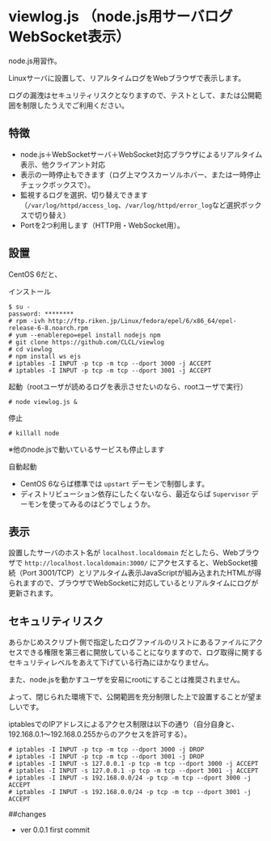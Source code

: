 # viewlog.js （node.js用サーバログWebSocket表示）

node.js用習作。

Linuxサーバに設置して、リアルタイムログをWebブラウザで表示します。

ログの漏洩はセキュリティリスクとなりますので、テストとして、または公開範囲を制限したうえでご利用ください。

## 特徴

* node.js＋WebSocketサーバ＋WebSocket対応ブラウザによるリアルタイム表示、他クライアント対応
* 表示の一時停止もできます（ログ上マウスカーソルホバー、または一時停止チェックボックスで）。
* 監視するログを選択、切り替えできます（`/var/log/httpd/access_log`、`/var/log/httpd/error_log`など選択ボックスで切り替え）
* Portを2つ利用します（HTTP用・WebSocket用）。

## 設置

CentOS 6だと、

インストール

    $ su -
    password: ********
    # rpm -ivh http://ftp.riken.jp/Linux/fedora/epel/6/x86_64/epel-release-6-8.noarch.rpm
    # yum --enablerepo=epel install nodejs npm
    # git clone https://github.com/CLCL/viewlog
    # cd viewlog
    # npm install ws ejs
    # iptables -I INPUT -p tcp -m tcp --dport 3000 -j ACCEPT
    # iptables -I INPUT -p tcp -m tcp --dport 3001 -j ACCEPT

起動（rootユーザが読めるログを表示させたいのなら、rootユーザで実行）

    # node viewlog.js &

停止

    # killall node

※他のnode.jsで動いているサービスも停止します

自動起動

* CentOS 6ならば標準では `upstart` デーモンで制御します。
* ディストリビューション依存にしたくないなら、最近ならば `Supervisor` デーモンを使ってみるのはどうでしょうか。

## 表示

設置したサーバのホスト名が `localhost.localdomain` だとしたら、Webブラウザで `http://localhost.localdomain:3000/`  にアクセスすると、WebSocket接続（Port 3001/TCP）とリアルタイム表示JavaScriptが組み込まれたHTMLが得られますので、ブラウザでWebSocketに対応しているとリアルタイムにログが更新されます。

## セキュリティリスク

あらかじめスクリプト側で指定したログファイルのリストにあるファイルにアクセスできる権限を第三者に開放していることになりますので、ログ取得に関するセキュリティレベルをあえて下げている行為にほかなりません。

また、node.jsを動かすユーザを安易にrootにすることは推奨されません。

よって、閉じられた環境下で、公開範囲を充分制限した上で設置することが望ましいです。

iptablesでのIPアドレスによるアクセス制限は以下の通り（自分自身と、192.168.0.1～192.168.0.255からのアクセスを許可する）。

    # iptables -I INPUT -p tcp -m tcp --dport 3000 -j DROP 
    # iptables -I INPUT -p tcp -m tcp --dport 3001 -j DROP 
    # iptables -I INPUT -s 127.0.0.1 -p tcp -m tcp --dport 3000 -j ACCEPT 
    # iptables -I INPUT -s 127.0.0.1 -p tcp -m tcp --dport 3001 -j ACCEPT 
    # iptables -I INPUT -s 192.168.0.0/24 -p tcp -m tcp --dport 3000 -j ACCEPT 
    # iptables -I INPUT -s 192.168.0.0/24 -p tcp -m tcp --dport 3001 -j ACCEPT 

##changes

* ver 0.0.1 first commit

